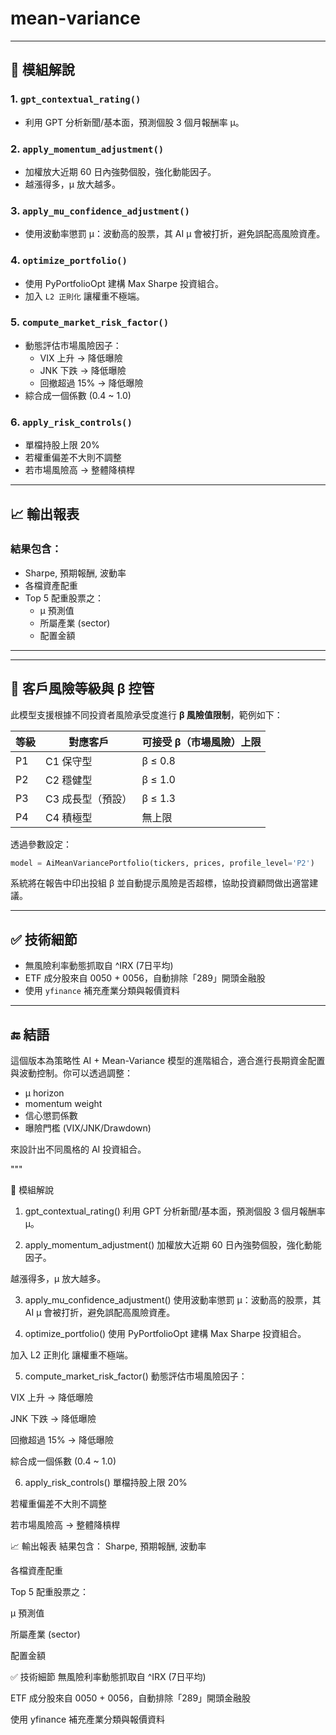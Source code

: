 # mean-variance

---

## 🧠 模組解說

### 1. `gpt_contextual_rating()`
- 利用 GPT 分析新聞/基本面，預測個股 3 個月報酬率 μ。

### 2. `apply_momentum_adjustment()`
- 加權放大近期 60 日內強勢個股，強化動能因子。
- 越漲得多，μ 放大越多。

### 3. `apply_mu_confidence_adjustment()`
- 使用波動率懲罰 μ：波動高的股票，其 AI μ 會被打折，避免誤配高風險資產。

### 4. `optimize_portfolio()`
- 使用 PyPortfolioOpt 建構 Max Sharpe 投資組合。
- 加入 `L2 正則化` 讓權重不極端。

### 5. `compute_market_risk_factor()`
- 動態評估市場風險因子：
    - VIX 上升 → 降低曝險
    - JNK 下跌 → 降低曝險
    - 回撤超過 15% → 降低曝險
- 綜合成一個係數 (0.4 ~ 1.0)

### 6. `apply_risk_controls()`
- 單檔持股上限 20%
- 若權重偏差不大則不調整
- 若市場風險高 → 整體降槓桿

---

## 📈 輸出報表

### 結果包含：
- Sharpe, 預期報酬, 波動率
- 各檔資產配重
- Top 5 配重股票之：
    - μ 預測值
    - 所屬產業 (sector)
    - 配置金額

---


---

## 🧯 客戶風險等級與 β 控管

此模型支援根據不同投資者風險承受度進行 **β 風險值限制**，範例如下：

| 等級 | 對應客戶        | 可接受 β（市場風險）上限 |
|------|------------------|--------------------------|
| P1   | C1 保守型         | β ≤ 0.8                  |
| P2   | C2 穩健型         | β ≤ 1.0                  |
| P3   | C3 成長型（預設） | β ≤ 1.3                  |
| P4   | C4 積極型         | 無上限                   |

透過參數設定：

```python
model = AiMeanVariancePortfolio(tickers, prices, profile_level='P2')
```

系統將在報告中印出投組 β 並自動提示風險是否超標，協助投資顧問做出適當建議。

---

## ✅ 技術細節
- 無風險利率動態抓取自 ^IRX (7日平均)
- ETF 成分股來自 0050 + 0056，自動排除「289」開頭金融股
- 使用 `yfinance` 補充產業分類與報價資料

---

## 🔚 結語
這個版本為策略性 AI + Mean-Variance 模型的進階組合，適合進行長期資金配置與波動控制。你可以透過調整：

- μ horizon
- momentum weight
- 信心懲罰係數
- 曝險門檻 (VIX/JNK/Drawdown)

來設計出不同風格的 AI 投資組合。

"""

🧠 模組解說
1. gpt_contextual_rating()
利用 GPT 分析新聞/基本面，預測個股 3 個月報酬率 μ。

2. apply_momentum_adjustment()
加權放大近期 60 日內強勢個股，強化動能因子。

越漲得多，μ 放大越多。

3. apply_mu_confidence_adjustment()
使用波動率懲罰 μ：波動高的股票，其 AI μ 會被打折，避免誤配高風險資產。

4. optimize_portfolio()
使用 PyPortfolioOpt 建構 Max Sharpe 投資組合。

加入 L2 正則化 讓權重不極端。

5. compute_market_risk_factor()
動態評估市場風險因子：

VIX 上升 → 降低曝險

JNK 下跌 → 降低曝險

回撤超過 15% → 降低曝險

綜合成一個係數 (0.4 ~ 1.0)

6. apply_risk_controls()
單檔持股上限 20%

若權重偏差不大則不調整

若市場風險高 → 整體降槓桿

📈 輸出報表
結果包含：
Sharpe, 預期報酬, 波動率

各檔資產配重

Top 5 配重股票之：

μ 預測值

所屬產業 (sector)

配置金額

✅ 技術細節
無風險利率動態抓取自 ^IRX (7日平均)

ETF 成分股來自 0050 + 0056，自動排除「289」開頭金融股

使用 yfinance 補充產業分類與報價資料
